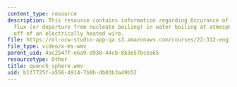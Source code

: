 ```yaml
---
content_type: resource
description: This resource contains information regarding Occurance of critical heat
  flux (or departure from nucleate boiling) in water boiling at atmospheric pressure
  off of an electrically heated wire.
file: https://ol-ocw-studio-app-qa.s3.amazonaws.com/courses/22-312-engineering-of-nuclear-reactors-fall-2015/b1f7725fa55649147b8bdb03b3a49b52_quench_sphere.wmv
file_type: video/x-ms-wmv
parent_uid: 4ac2547f-e6a9-d938-44cb-8b3e57bcea65
resourcetype: Other
title: quench_sphere.wmv
uid: b1f7725f-a556-4914-7b8b-db03b3a49b52
---
```

